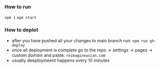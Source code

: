 ### How to run
`npm i`
`npm start`


### How to deplot
 - after you have pushed all your changes to main branch run:
`npm run gh-deploy`
 - once all deployment is complete go to the repo -> settings -> pages -> custom domain and paste:
`reimagineasian.com`
 - usually deeploymeent happens every 10 minutes